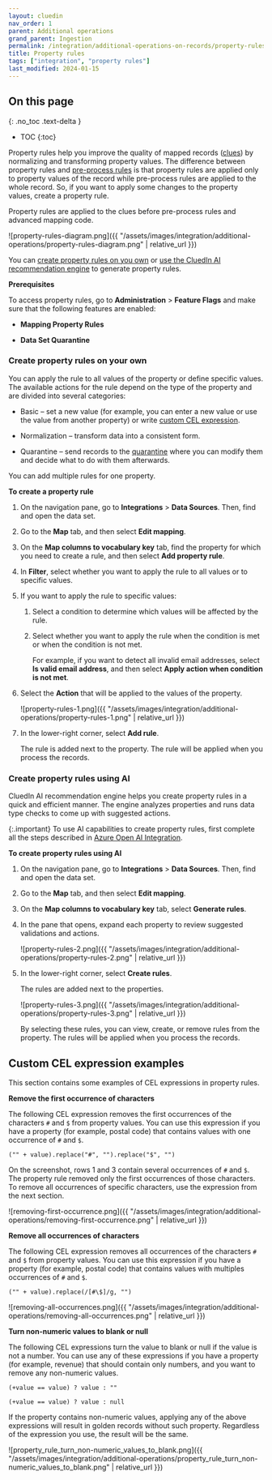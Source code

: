 ```yaml
---
layout: cluedin
nav_order: 1
parent: Additional operations
grand_parent: Ingestion
permalink: /integration/additional-operations-on-records/property-rules
title: Property rules
tags: ["integration", "property rules"]
last_modified: 2024-01-15
---
```

## On this page
{: .no_toc .text-delta }
- TOC
{:toc}

Property rules help you improve the quality of mapped records ([clues](/key-terms-and-features/clue-reference)) by normalizing and transforming property values. The difference between property rules and [pre-process rules](/integration/additional-operations-on-records/preprocess-rules) is that property rules are applied only to property values of the record while pre-process rules are applied to the whole record. So, if you want to apply some changes to the property values, create a property rule.

Property rules are applied to the clues before pre-process rules and advanced mapping code.

![property-rules-diagram.png]({{ "/assets/images/integration/additional-operations/property-rules-diagram.png" | relative_url }})

You can [create property rules on you own](#create-property-rules-on-your-own) or [use the CluedIn AI recommendation engine](#create-property-rules-using-ai) to generate property rules.

**Prerequisites**

To access property rules, go to **Administration** > **Feature Flags** and make sure that the following features are enabled:

- **Mapping Property Rules**

- **Data Set Quarantine**

### Create property rules on your own

You can apply the rule to all values of the property or define specific values. The available actions for the rule depend on the type of the property and are divided into several categories:

- Basic – set a new value (for example, you can enter a new value or use the value from another property) or write [custom CEL expression](#custom-cel-expression-examples).

- Normalization – transform data into a consistent form.

- Quarantine – send records to the [quarantine](/integration/additional-operations-on-records/quarantine) where you can modify them and decide what to do with them afterwards.

You can add multiple rules for one property.

**To create a property rule**

1. On the navigation pane, go to **Integrations** > **Data Sources**. Then, find and open the data set.

1. Go to the **Map** tab, and then select **Edit mapping**.

1. On the **Map columns to vocabulary key** tab, find the property for which you need to create a rule, and then select **Add property rule**.

1. In **Filter**, select whether you want to apply the rule to all values or to specific values.

1. If you want to apply the rule to specific values:

    1. Select a condition to determine which values will be affected by the rule.

    1. Select whether you want to apply the rule when the condition is met or when the condition is not met.

        For example, if you want to detect all invalid email addresses, select **Is valid email address**, and then select **Apply action when condition is not met**.

1. Select the **Action** that will be applied to the values of the property.

    ![property-rules-1.png]({{ "/assets/images/integration/additional-operations/property-rules-1.png" | relative_url }})

1. In the lower-right corner, select **Add rule**.

     The rule is added next to the property. The rule will be applied when you process the records.

### Create property rules using AI

CluedIn AI recommendation engine helps you create property rules in a quick and efficient manner. The engine analyzes properties and runs data type checks to come up with suggested actions.

{:.important}
To use AI capabilities to create property rules, first complete all the steps described in [Azure Open AI Integration](/microsoft-integration/open-ai-integration).

**To create property rules using AI**

1. On the navigation pane, go to **Integrations** > **Data Sources**. Then, find and open the data set.

1. Go to the **Map** tab, and then select **Edit mapping**.

1. On the **Map columns to vocabulary key** tab, select **Generate rules**.

1. In the pane that opens, expand each property to review suggested validations and actions.

    ![property-rules-2.png]({{ "/assets/images/integration/additional-operations/property-rules-2.png" | relative_url }})

1. In the lower-right corner, select **Create rules**.

    The rules are added next to the properties.

    ![property-rules-3.png]({{ "/assets/images/integration/additional-operations/property-rules-3.png" | relative_url }})

    By selecting these rules, you can view, create, or remove rules from the property. The rules will be applied when you process the records.

## Custom CEL expression examples

This section contains some examples of CEL expressions in property rules.

**Remove the first occurrence of characters**

The following CEL expression removes the first occurrences of the characters `#` and `$` from property values. You can use this expression if you have a property (for example, postal code) that contains values with one occurrence of `#` and `$`.

```
("" + value).replace("#", "").replace("$", "")
```

On the screenshot, rows 1 and 3 contain several occurrences of `#` and `$`. The property rule removed only the first occurrences of those characters. To remove all occurrences of specific characters, use the expression from the next section.

![removing-first-occurrence.png]({{ "/assets/images/integration/additional-operations/removing-first-occurrence.png" | relative_url }})

**Remove all occurrences of characters**

The following CEL expression removes all occurrences of the characters `#` and `$` from property values. You can use this expression if you have a property (for example, postal code) that contains values with multiples occurrences of `#` and `$`.

```
("" + value).replace(/[#\$]/g, "")
```

![removing-all-occurrences.png]({{ "/assets/images/integration/additional-operations/removing-all-occurrences.png" | relative_url }})

**Turn non-numeric values to blank or null**

The following CEL expressions turn the value to blank or null if the value is not a number. You can use any of these expressions if you have a property (for example, revenue) that should contain only numbers, and you want to remove any non-numeric values.

```
(+value == value) ? value : ""
```
  
```
(+value == value) ? value : null
``` 

If the property contains non-numeric values, applying any of the above expressions will result in golden records without such property. Regardless of the expression you use, the result will be the same.

![property_rule_turn_non-numeric_values_to_blank.png]({{ "/assets/images/integration/additional-operations/property_rule_turn_non-numeric_values_to_blank.png" | relative_url }})
